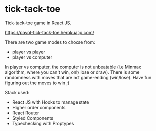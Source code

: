 # tick-tack-toe
Tick-tack-toe game in React JS.

https://pavol-tick-tack-toe.herokuapp.com/

There are two game modes to choose from:
- player vs player
- player vs computer

In player vs computer, the computer is not unbeatable (i.e Minmax algorithm, where you can't win, only lose or draw).
There is some randomness with moves that are not game-ending (win/lose). Have fun figuring out the moves to win ;)

Stack used:
- React JS with Hooks to manage state
- Higher order components
- React Router
- Styled Components
- Typechecking with Proptypes
